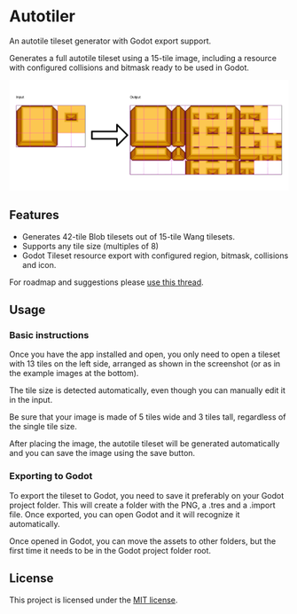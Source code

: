 # Autotiler

An autotile tileset generator with Godot export support.

Generates a full autotile tileset using a 15-tile image, including a
resource with configured collisions and bitmask ready to be used in Godot.

![](img/preview.png)
 
## Features

- Generates 42-tile Blob tilesets out of 15-tile Wang tilesets.
- Supports any tile size (multiples of 8)
- Godot Tileset resource export with configured region, bitmask, collisions and icon.

For roadmap and suggestions please [use this thread](https://github.com/itsjavi/godot-autotiler/issues/1).


## Usage

### Basic instructions
Once you have the app installed and open, you only need to open a tileset with 13 tiles on the left side, arranged as shown in the screenshot (or as in the example images at the bottom).

The tile size is detected automatically, even though you can manually edit it in the input.

Be sure that your image is made of 5 tiles wide and 3 tiles tall, regardless of the single tile size.

After placing the image, the autotile tileset will be generated automatically and you can save the image using the save button.


### Exporting to Godot
To export the tileset to Godot, you need to save it preferably on your Godot project folder. This will create a folder with the PNG, a .tres and a .import file. Once exported, you can open Godot and it will recognize it automatically.

Once opened in Godot, you can move the assets to other folders, but the first time it needs to be in the Godot project folder root.


## License

This project is licensed under the [MIT license](LICENSE).
